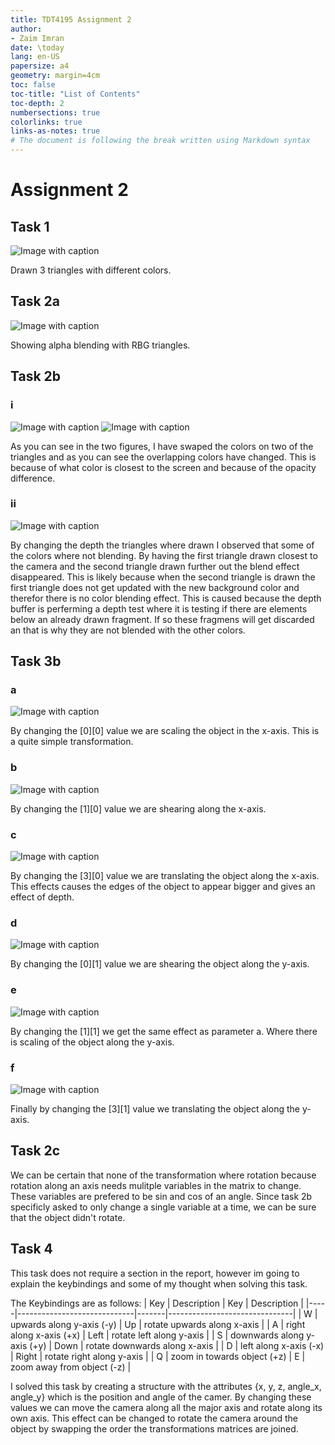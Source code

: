```yaml
---
title: TDT4195 Assignment 2
author:
- Zaim Imran
date: \today 
lang: en-US
papersize: a4
geometry: margin=4cm
toc: false
toc-title: "List of Contents"
toc-depth: 2
numbersections: true
colorlinks: true
links-as-notes: true
# The document is following the break written using Markdown syntax
---
```


<!--
This is a HTML-style comment, not visible in the final PDF.
-->

# Assignment 2

## Task 1
![Image with caption](images/task_1_b.png)

Drawn 3 triangles with different colors.

## Task 2a
![Image with caption](images/task_2_a.png)

Showing alpha blending with RBG triangles.

## Task 2b

### i
![Image with caption](images/task_2_b_i.png)
![Image with caption](images/task_2_b_i_v2.png)

As you can see in the two figures, I have swaped the colors on two of the triangles and as you can see the overlapping colors have changed. This is because of what color is closest to the screen and because of the opacity difference. 


### ii

![Image with caption](images/task_2_b_ii.png)

By changing the depth the triangles where drawn I observed that  some of the colors where not blending. By having the first triangle drawn closest to the camera and the second triangle drawn further out the blend effect disappeared. This is likely because when the second triangle is drawn the first triangle does not get updated with the new background color and therefor there is no color blending effect. This is caused because the depth buffer is perferming a depth test where it is testing if there are elements below an already drawn fragment. If so these fragmens will get discarded an that is why they are not blended with the other colors.  

## Task 3b

### a
![Image with caption](images/task_3_a.png)

By changing the [0][0] value we are scaling the object in the x-axis. This is a quite simple transformation.

### b
![Image with caption](images/task_3_d.png)

By changing the [1][0] value we are shearing along the x-axis.

### c
![Image with caption](images/task_3_c.png)

By changing the [3][0] value we are translating the object along the x-axis. This effects causes the edges of the object to appear bigger and gives an effect of depth.

### d
![Image with caption](images/task_3_b.png)

By changing the [0][1] value we are shearing the object along the y-axis.

### e
![Image with caption](images/task_3_e.png)

By changing the [1][1] we get the same effect as parameter a. Where there is scaling of the object along the y-axis.

### f
![Image with caption](images/task_3_f.png)

Finally by changing the [3][1] value we translating the object along the y-axis.

## Task 2c

We can be certain that none of the transformation where rotation because rotation along an axis needs mulitple variables in the matrix to change. These variables are prefered to be sin and cos of an angle. Since task 2b specificly asked to only change a single variable at a time, we can be sure that the object didn't rotate.

## Task 4

This task does not require a section in the report, however im going to explain the keybindings and some of my thought when solving this task.

The Keybindings are as follows:
| Key | Description                 | Key   | Description                   |
|-----|-----------------------------|-------|-------------------------------|
| W   | upwards along y-axis (-y)   | Up    | rotate upwards along x-axis   |
| A   | right along x-axis (+x)     | Left  | rotate left along y-axis      |
| S   | downwards along y-axis (+y) | Down  | rotate downwards along x-axis |
| D   | left along x-axis (-x)      | Right | rotate right along y-axis     |
| Q   | zoom in towards object (+z) | E     | zoom away from object (-z)    |

I solved this task by creating a structure with the attributes {x, y, z, angle_x, angle_y} which is the position and angle of the camer. By changing these values we can move the camera along all the major axis and rotate along its own axis. This effect can be changed to rotate the camera around the object by swapping the order the transformations matrices are joined.  